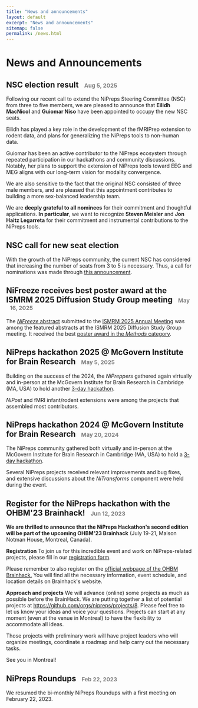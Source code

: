 ```yaml
---
title: "News and announcements"
layout: default
excerpt: "News and announcements"
sitemap: false
permalink: /news.html
---
```


# News and Announcements

## NSC election result <span style="color: grey; font-size: 72%; position: relative; right: -10px;"> Aug 5, 2025</span>

Following our recent call to extend the NiPreps Steering Committee
(NSC) from three to five members, we are pleased to announce that
**Eilidh MacNicol** and **Guiomar Niso** have been appointed to occupy
the new NSC seats.

Eilidh has played a key role in the development of the fMRIPrep
extension to rodent data, and plans for generalizing the NiPreps tools
to non-human data.

Guiomar has been an active contributor to the NiPreps ecosystem through
repeated participation in our hackathons and community discussions.
Notably, her plans to support the extension of NiPreps tools toward EEG
and MEG aligns with our long-term vision for modality convergence.

We are also sensitive to the fact that the original NSC consisted of
three male members, and are pleased that this appointment contributes
to building a more sex-balanced leadership team.

We are **deeply grateful to all nominees** for their commitment and
thoughtful applications.
**In particular**, we want to recognize **Steven Meisler** and 
**Jon Haitz Legarreta** for their commitment and instrumental contributions
to the NiPreps tools.

## NSC call for new seat election

With the growth of the NiPreps community, the current NSC has
considered that increasing the number of seats from 3 to 5 is
necessary.
Thus, a call for nominations was made through [this
announcement](https://github.com/nipreps/GOVERNANCE/issues/47).

## NiFreeze receives best poster award at the ISMRM 2025 Diffusion Study Group meeting <span style="color: grey; font-size: 72%; position: relative; right: -10px;"> May 16, 2025</span>

The [*NiFreeze* abstract](https://osf.io/preprints/psyarxiv/gfny9_v2) submitted to the [ISMRM 2025 Annual Meeting](https://www.ismrm.org/25m/)
was among the featured abstracts at the ISMRM 2025 Diffusion Study Group
meeting. It received the best [poster award in the *Methods* category](https://x.com/DiffusionISMRM/status/1926200224860475571/photo/1).

## NiPreps hackathon 2025 @ McGovern Institute for Brain Research <span style="color: grey; font-size: 72%; position: relative; right: -10px;"> May 5, 2025</span>

Building on the success of the 2024, the *NiPreppers* gathered again
virtually and in-person at the McGovern Institute for Brain Research in
Cambridge (MA, USA) to hold another [3-day hackathon](https://www.nipreps.org/202504-sprint/).

*NiPost* and fMRI infant/rodent extensions were among the projects that
assembled most contributors.

## NiPreps hackathon 2024 @ McGovern Institute for Brain Research <span style="color: grey; font-size: 72%; position: relative; right: -10px;"> May 20, 2024</span>

The NiPreps community gathered both virtually and in-person at the McGovern
Institute for Brain Research in Cambridge (MA, USA) to hold a
[3-day hackathon](https://www.nipreps.org/202405-sprint/).

Several NiPreps projects received relevant improvements and bug fixes, and
extensive discussions about the *NiTransforms* component were held during the
event.

## Register for the NiPreps hackathon with the OHBM'23 Brainhack! <span style="color: grey; font-size: 72%; position: relative; right: -10px;"> Jun 12, 2023</span>

**We are thrilled to announce that the NiPreps Hackathon's second edition will be part of the upcoming OHBM'23 Brainhack** (July 19-21, Maison Notman House, Montreal, Canada).

**Registration**
To join us for this incredible event and work on NiPreps-related projects, please fill in our [registration form](https://docs.google.com/forms/d/e/1FAIpQLSf3XFXr4lx5dLP7dR_Pr8G2DErmfxM406zJee5ljHHtg9nT3Q/viewform?usp=sf_link).

Please remember to also register on the [official webpage of the OHBM Brainhack.](https://ohbm.github.io/hackathon2023/) You will find all the necessary information, event schedule, and location details on Brainhack's website.

**Approach and projects**
We will advance (online) some projects as much as possible before the BrainHack. We are putting together a list of potential projects at https://github.com/orgs/nipreps/projects/8. Please feel free to let us know your ideas and voice your questions. Projects can start at any moment (even at the venue in Montreal) to have the flexibility to accommodate all ideas.

Those projects with preliminary work will have project leaders who will organize meetings, coordinate a roadmap and help carry out the necessary tasks.

See you in Montreal!

## NiPreps Roundups <span style="color: grey; font-size: 72%; position: relative; right: -10px;"> Feb 22, 2023</span>

We resumed the bi-monthly NiPreps Roundups with a first meeting on February 22, 2023.
